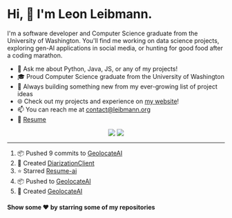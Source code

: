 # Hi, 👋 I'm Leon Leibmann.

I'm a software developer and Computer Science graduate from the University of Washington. You'll find me working on data science projects, exploring gen-AI applications in social media, or hunting for good food after a coding marathon.

- 💬 Ask me about Python, Java, JS, or any of my projects!
- 🎓 Proud Computer Science graduate from the University of Washington
- 🚀 Always building something new from my ever-growing list of project ideas
- 🌐 Check out my projects and experience on [my website](https://leibmann.org)!
- 📫 You can reach me at [contact@leibmann.org](mailto:contact@leibmann.org)
- 📄 [Resume](https://leibmann.org/Leon_Leibmann_Resume.pdf)

<div align="middle">
<img align="top" src="https://github-readme-stats.vercel.app/api/top-langs/?username=Pop101&layout=compact&theme=transparent&hide_border=true&hide=css,jupyter%20notebook">
<img align="top" src="https://github-readme-stats.vercel.app/api?username=Pop101&show_icons=true&theme=transparent&hide_border=true&count_private=true&hide=issues&include_all_commits&hide_rank=true">
</div>

---
<!--START_SECTION:activity-->
1. 📦 Pushed 9 commits to [GeolocateAI](https://github.com/Pop101/GeolocateAI)
2. 🎉 Created [DiarizationClient](https://github.com/Pop101/DiarizationClient)
3. ⭐️ Starred [Resume-ai](https://github.com/kipiiler/resume-ai)
4. 📦 Pushed to [GeolocateAI](https://github.com/Pop101/GeolocateAI)
5. 🎉 Created [GeolocateAI](https://github.com/Pop101/GeolocateAI)
<!--END_SECTION:activity-->

#### Show some ❤️ by starring some of my repositories

